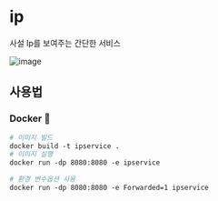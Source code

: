 # ip

사설 Ip를 보여주는 간단한 서비스

![image](https://user-images.githubusercontent.com/84070816/224200780-244afa6b-55d9-421a-8dee-126ab0212b30.png)

## 사용법


### Docker 🐳
```dockerfile
# 이미지 빌드
docker build -t ipservice . 
# 이미지 실행
docker run -dp 8080:8080 -e ipservice

# 환경 변수옵션 사용
docker run -dp 8080:8080 -e Forwarded=1 ipservice
```
